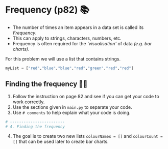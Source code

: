 # Frequency (p82) 📚

- The number of times an item appears in a data set is called its _Frequency_.
- This can apply to strings, characters, numbers, etc.
- Frequency is often required for the _'visualisation'_ of data _(e.g. bar charts)_.

For this problem we will use a list that contains strings.

````py
myList = ["red","blue","blue","red","green","red","red"]

````

## Finding the frequency 👨‍💻 

1. Follow the instruction on page 82 and see if you can get your code to work correctly.
2. Use the sections given in `main.py` to separate your code.
3. Use `# comments` to help explain what your code is doing.

````py
# ------------------------
# 4. Finding the frequency

````

4. The goal is to create two new lists `colourNames = []` and `colourCount = []` that can be used later to create bar charts.

